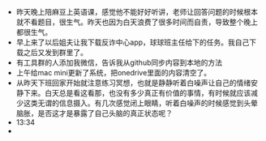 - 昨天晚上陪麻豆上英语课，感觉他不能好好听讲，老师让回答问题的时候根本就不看题目，很生气。昨天也因为白天浪费了很多时间而自责，导致整个晚上都很生气。
- 早上来了以后姐夫让我下载反诈中心app，球球班主任给下的任务。我自己下载之后又发到群里了。
- 有工具群的人添加我微信，告诉我从github同步内容到本地的方法
- 上午给mac mini更新了系统，把onedrive里面的内容清空了。
- 从昨天下班回家开始就注意练习冥想，也就是静静听着白噪声让自己的情绪安静下来。白天总是看这看那，也没有多少真正有价值的事情，有时候就应该减少这类无谓的信息摄入。有几次感觉闭上眼睛，听着白噪声的时候感觉到头晕脑胀，是否这才是暴露了自己头脑的真正状态呢？
- 13:34
- 
